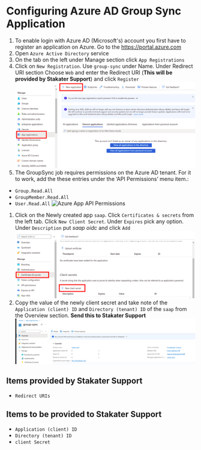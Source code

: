 # Configuring Azure AD Group Sync Application

1. To enable login with Azure AD (Microsoft's) account you first have to register an application on Azure. Go to the <https://portal.azure.com>
1. Open `Azure Active Directory` service
1. On the tab on the left under Manage section click `App Registrations`
1. Click on `New Registration`. Use `group-sync` under Name. Under Redirect URI section Choose `Web` and enter the Redirect URI (**This will be provided by Stakater Support**) and click `Register`
![Azure AD](images/azure-ad.png)
1. The GroupSync job requires permissions on the Azure AD tenant. For it to work, add the these entries under the ‘API Permissions’ menu item.:

- `Group.Read.All`
- `GroupMember.Read.All`
- `User.Read.All`
![Azure App API Permissions]((images/azure-permissions.png))
1. Click on the Newly created app `saap`. Click `Certificates & secrets` from the left tab. Click `New Client Secret`. Under `Expires` pick any option. Under `Description` put *saap oidc* and click `Add`
![Certificates and Secrets](images/azure-ad-certificates-secrets.png)
1. Copy the value of the newly client secret and take note of the `Application (client) ID` and `Directory (tenant) ID` of the `saap` from the Overview section. **Send this to Stakater Support**
![Client-Tenant-ID](images/azure-ad-clientid-tenantid.png)

## Items provided by Stakater Support

- `Redirect URIs`

## Items to be provided to Stakater Support

- `Application (client) ID`
- `Directory (tenant) ID`
- `client Secret`
